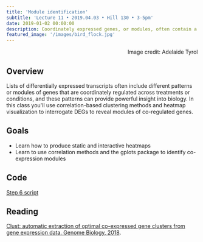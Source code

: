 ```yaml
---
title: 'Module identification'
subtitle: 'Lecture 11 • 2019.04.03 • Hill 130 • 3-5pm'
date: 2019-01-02 00:00:00
description: Coordinately expressed genes, or modules, often contain a more coherent functional signature.  We'll discuss strategies for clustering expression data to identify these modules, setting the stage for downstream function enrichment analysis.
featured_image: '/images/bird_flock.jpg'
---
```


<div style="text-align: right"> Image credit: Adelaide Tyrol </div>

## Overview

Lists of differentially expressed transcripts often include different patterns or modules of genes that are coordinately regulated across treatments or conditions, and these patterns can provide powerful insight into biology.  In this class you'll use correlation-based clustering methods and heatmap visualization to interrogate DEGs to reveal modules of co-regulated genes.

## Goals

* Learn how to produce static and interactive heatmaps
* Learn to use correlation methods and the gplots package to identify co-expression modules

## Code

[Step 6 script](http://DIYtranscriptomics.github.io/Code/files/Step6_heatmap.R)


## Reading

[Clust: automatic extraction of optimal co-expressed gene clusters from gene expression data. Genome Biology, 2018](https://doi.org/10.1186/s13059-018-1536-8).

